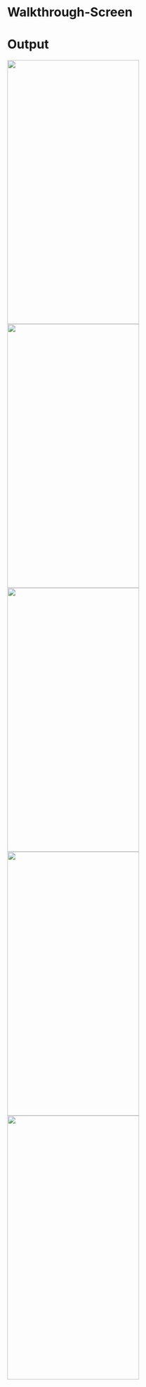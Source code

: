# Walkthrough-Screen

# Output


<img src="https://user-images.githubusercontent.com/89185976/130318625-09a658a9-11bc-403d-b723-5fcf0379e3d3.jpeg" height="600" width="300">

<img src="https://user-images.githubusercontent.com/89185976/130318672-29981d56-fec7-493a-902b-7eafbae05e44.jpeg" height="600" width="300">

<img src="https://user-images.githubusercontent.com/89185976/130318679-d387cd00-d1de-4bb5-8292-7620dd86af81.jpeg" height="600" width="300">

<img src="https://user-images.githubusercontent.com/89185976/130318682-61d7862c-2b92-4ae3-9277-afebccd0318a.jpeg" height="600" width="300">

<img src="https://user-images.githubusercontent.com/89185976/130318683-1998f448-10ac-4f51-9b87-cb2fa121a939.jpeg" height="600" width="300">
